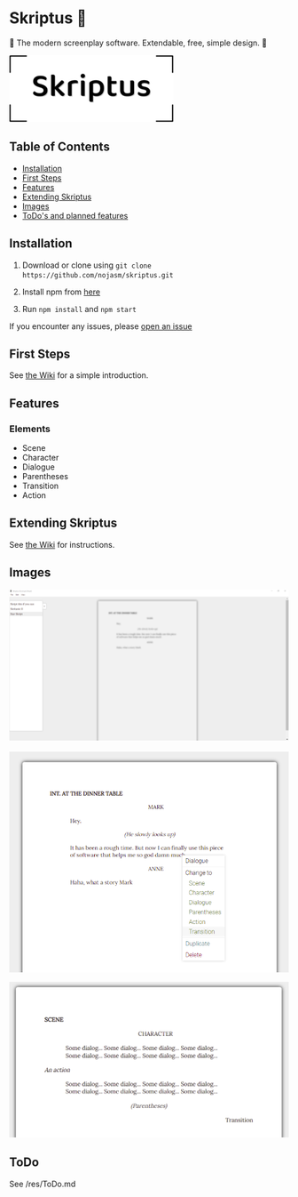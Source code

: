 # Skriptus 📑

 📑 The modern screenplay software. Extendable, free, simple design. 📑

 ![](res/skriptus.png)


## Table of Contents
* [Installation](#installation)
* [First Steps](#first-steps)
* [Features](#features)
* [Extending Skriptus](#extending-skriptus)
* [Images](#images)
* [ToDo's and planned features](#ToDo)

## Installation
1. Download or clone using `git clone https://github.com/nojasm/skriptus.git`

2. Install npm from [here](npmjs.com)

3. Run `npm install` and `npm start`

If you encounter any issues, please [open an issue](https;//github.com/nojasm/skriptus/issues)

## First Steps
See [the Wiki](https://github.com/nojasm/skriptus/wiki/Introduction) for a simple introduction.

## Features
### Elements
- Scene
- Character
- Dialogue
- Parentheses
- Transition
- Action

## Extending Skriptus
See [the Wiki](https://github.com/nojasm/skriptus/wiki/extending-) for instructions.



## Images
![](res/app_1.png)

![](res/app_2.png)

![](res/app_3.png)

## ToDo
See /res/ToDo.md

